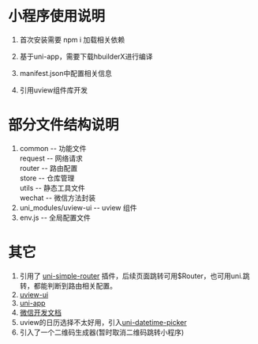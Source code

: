 # 小程序使用说明

1. 首次安装需要 npm i 加载相关依赖 

2. 基于uni-app，需要下载hbuilderX进行编译

3. manifest.json中配置相关信息

4. 引用uview组件库开发

# 部分文件结构说明

1. common -- 功能文件      
  request -- 网络请求    
  router -- 路由配置   
  store -- 仓库管理    
  utils -- 静态工具文件      
  wechat -- 微信方法封装   
2. uni_modules/uview-ui -- uview 组件   
3. env.js -- 全局配置文件    


# 其它
1. 引用了 [uni-simple-router](https://hhyang.cn/v2/start/introduction.html) 插件，后续页面跳转可用$Router，也可用uni.跳转，都能判断到路由相关配置。
2. [uview-ui](https://www.uviewui.com/components/intro.html)
3. [uni-app](https://uniapp.dcloud.io/README)
4. [微信开发文档](https://developers.weixin.qq.com/miniprogram/dev/framework/)
5. uview的日历选择不太好用，引入[uni-datetime-picker](https://uniapp.dcloud.io/component/uniui/uni-datetime-picker)
5. 引入了一个二维码生成器(暂时取消二维码跳转小程序)
